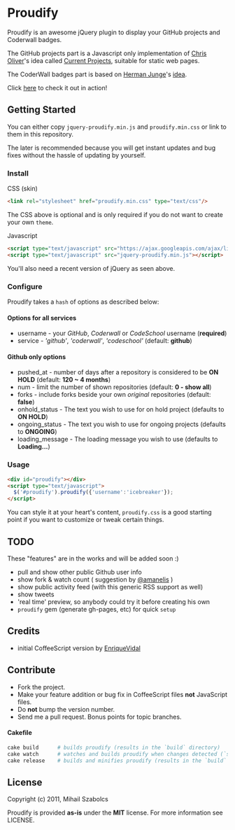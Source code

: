 Proudify
========
Proudify is an awesome jQuery plugin to display your GitHub projects and Coderwall badges.

The GitHub projects part is a Javascript only implementation of [Chris Oliver](https://github.com/excid3)'s idea called
[Current Projects](http://currentprojects.heroku.com/), suitable for static web pages.

The CoderWall badges part is based on [Herman Junge](http://hermanjunge.com/)'s
[idea](http://hermanjunge.com/post/6131651487/coderwall-badge-in-your-blog-d).

Click [here](http://proudify.me) to check it out in action!

Getting Started
---------------
You can either copy `jquery-proudify.min.js` and `proudify.min.css` or
link to them in this repository.

The later is recommended because you will get instant updates and
bug fixes without the hassle of updating by yourself.

### Install

CSS (skin)

```html
<link rel="stylesheet" href="proudify.min.css" type="text/css"/>
```

The CSS above is optional and is only required if you do not want to create your own `theme`.

Javascript

```html
<script type="text/javascript" src="https://ajax.googleapis.com/ajax/libs/jquery/1.7.0/jquery.min.js"></script>
<script type="text/javascript" src="jquery-proudify.min.js"></script>
```
You'll also need a recent version of jQuery as seen above.

### Configure

Proudify takes a `hash` of options as described below:

#### Options for all services

* username - your *GitHub*, *Coderwall* or *CodeSchool* username (**required**)
* service - *'github'*, *'coderwall'*, *'codeschool'* (default: **github**)

#### Github only options

* pushed_at - number of days after a repository is considered to be **ON HOLD** (default: **120 ~ 4 months**)
* num - limit the number of shown repositories (default: **0 - show all**)
* forks - include forks beside your own *original* repositories (default: **false**)
* onhold_status - The text you wish to use for on hold project (defaults to **ON HOLD**)
* ongoing_status - The text you wish to use for ongoing projects (defaults to **ONGOING**)
* loading_message - The loading message you wish to use (defaults to **Loading...**)

### Usage

```html
<div id="proudify"></div>
<script type="text/javascript">
  $('#proudify').proudify({'username':'icebreaker'});
</script>
```
You can style it at your heart's content, `proudify.css` is a good starting point
if you want to customize or tweak certain things.

TODO
----
These "features" are in the works and will be added soon :)

* pull and show other public Github user info
* show fork & watch count ( suggestion by [@amanelis](https://github.com/amanelis) )
* show public activity feed (with this generic RSS support as well)
* show tweets
* 'real time' preview, so anybody could try it before creating his own
* `proudify` gem (generate gh-pages, etc) for quick `setup`

Credits
-------
* initial CoffeeScript version by [EnriqueVidal](https://github.com/EnriqueVidal)

Contribute
----------
* Fork the project.
* Make your feature addition or bug fix in CoffeeScript files **not** JavaScript files.
* Do **not** bump the version number.
* Send me a pull request. Bonus points for topic branches.

#### Cakefile
```bash
cake build		# builds proudify (results in the `build` directory)
cake watch		# watches and builds proudify when changes detected (`src` directory)
cake release	# builds and minifies proudify (results in the `build` directory)
```

License
-------
Copyright (c) 2011, Mihail Szabolcs

Proudify is provided **as-is** under the **MIT** license. For more information see LICENSE.
